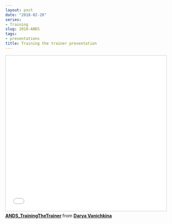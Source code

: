 ```yaml
---
layout: post
date: "2018-02-20"
series:
- Training
slug: 2018-ANDS
tags:
- presentations
title: Training the trainer presentation
---
```



<iframe src="//www.slideshare.net/slideshow/embed_code/key/o4RIOWAd7j4rrE" width="595" height="485" frameborder="0" marginwidth="0" marginheight="0" scrolling="no" style="border:1px solid #CCC; border-width:1px; margin-bottom:5px; max-width: 100%;" allowfullscreen> </iframe> <div style="margin-bottom:5px"> <strong> <a href="//www.slideshare.net/DaryaVanichkina1/andstrainingthetrainer" title="ANDS_TrainingTheTrainer" target="_blank">ANDS_TrainingTheTrainer</a> </strong> from <strong><a href="//www.slideshare.net/DaryaVanichkina1" target="_blank">Darya Vanichkina</a></strong> </div>